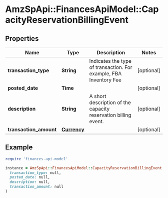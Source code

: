 # AmzSpApi::FinancesApiModel::CapacityReservationBillingEvent

## Properties

| Name | Type | Description | Notes |
| ---- | ---- | ----------- | ----- |
| **transaction_type** | **String** | Indicates the type of transaction. For example, FBA Inventory Fee | [optional] |
| **posted_date** | **Time** |  | [optional] |
| **description** | **String** | A short description of the capacity reservation billing event. | [optional] |
| **transaction_amount** | [**Currency**](Currency.md) |  | [optional] |

## Example

```ruby
require 'finances-api-model'

instance = AmzSpApi::FinancesApiModel::CapacityReservationBillingEvent.new(
  transaction_type: null,
  posted_date: null,
  description: null,
  transaction_amount: null
)
```

